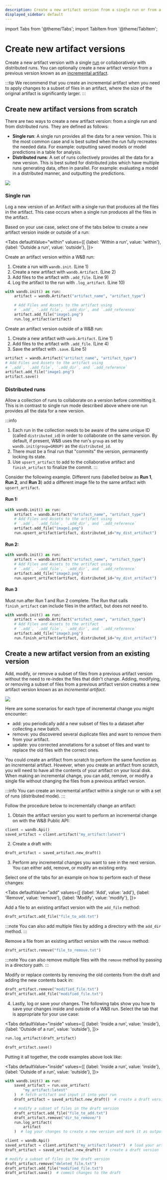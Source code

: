 ```yaml
---
description: Create a new artifact version from a single run or from a distributed process.
displayed_sidebar: default
---
```

import Tabs from '@theme/Tabs';
import TabItem from '@theme/TabItem';

# Create new artifact versions

<head>
    <title>Create new artifacts versions from single and multiprocess Runs.</title>
</head>

Create a new artifact version with a single [run](../runs/intro.md) or collaboratively with distributed runs. You can optionally create a new artifact version from a previous version known as an [incremental artifact](#create-a-new-artifact-version-from-an-existing-version).

:::tip
We recommend that you create an incremental artifact when you need to apply changes to a subset of files in an artifact, where the size of the original artifact is significantly larger.
:::


<!-- ![Artifact overview diagram](/images/artifacts/incremental_artifacts_Diagram.png) -->
## Create new artifact versions from scratch
There are two ways to create a new artifact version: from a single run and from distributed runs. They are defined as follows:


* **Single run**: A single run provides all the data for a new version. This is the most common case and is best suited when the run fully recreates the needed data. For example: outputting saved models or model predictions in a table for analysis.
* **Distributed runs**: A set of runs collectively provides all the data for a new version. This is best suited for distributed jobs which have multiple runs generating data, often in parallel. For example: evaluating a model in a distributed manner, and outputting the predictions.


![](/images/artifacts/single_distributed_artifacts.png)

### Single run
Log a new version of an Artifact with a single run that produces all the files in the artifact. This case occurs when a single run produces all the files in the artifact. 

Based on your use case, select one of the tabs below to create a new artifact version inside or outside of a run:

<Tabs
  defaultValue="within"
  values={[
    {label: 'Within a run', value: 'within'},
    {label: 'Outside a run', value: 'outside'},
  ]}>
  <TabItem value="within">

Create an artifact version within a W&B run:

1. Create a run with `wandb.init`. (Line 1)
2. Create a new artifact with `wandb.Artifact`. (Line 2)
3. Add files to the artifact with `.add_file`. (Line 9)
4. Log the artifact to the run with `.log_artifact`. (Line 10)

```python showLineNumbers
with wandb.init() as run:
    artifact = wandb.Artifact("artifact_name", "artifact_type")

    # Add Files and Assets to the artifact using
    # `.add`, `.add_file`, `.add_dir`, and `.add_reference`
    artifact.add_file("image1.png")
    run.log_artifact(artifact)
```

  </TabItem>
  <TabItem value="outside">

Create an artifact version outside of a W&B run:

1. Create a new artifact with `wanb.Artifact`. (Line 1)
2. Add files to the artifact with `.add_file`. (Line 4)
3. Save the artifact with `.save`. (Line 5)

```python showLineNumbers
artifact = wandb.Artifact("artifact_name", "artifact_type")
# Add Files and Assets to the artifact using
# `.add`, `.add_file`, `.add_dir`, and `.add_reference`
artifact.add_file("image1.png")
artifact.save()
```  

  </TabItem>
</Tabs>



### Distributed runs

Allow a collection of runs to collaborate on a version before committing it. This is in contrast to single run mode described above where one run provides all the data for a new version.


:::info
1. Each run in the collection needs to be aware of the same unique ID (called `distributed_id`) in order to collaborate on the same version. By default, if present, W&B uses the run's `group` as set by `wandb.init(group=GROUP)` as the `distributed_id`.
2. There must be a final run that "commits" the version, permanently locking its state.
3. Use `upsert_artifact` to add to the collaborative artifact and `finish_artifact` to finalize the commit.
:::

Consider the following example. Different runs (labelled below as **Run 1**, **Run 2**, and **Run 3**) add a different image file to the same artifact with `upsert_artifact`.


#### Run 1:

```python
with wandb.init() as run:
    artifact = wandb.Artifact("artifact_name", "artifact_type")
    # Add Files and Assets to the artifact using
    # `.add`, `.add_file`, `.add_dir`, and `.add_reference`
    artifact.add_file("image1.png")
    run.upsert_artifact(artifact, distributed_id="my_dist_artifact")
```

#### Run 2:

```python
with wandb.init() as run:
    artifact = wandb.Artifact("artifact_name", "artifact_type")
    # Add Files and Assets to the artifact using
    # `.add`, `.add_file`, `.add_dir`, and `.add_reference`
    artifact.add_file("image2.png")
    run.upsert_artifact(artifact, distributed_id="my_dist_artifact")
```

#### Run 3

Must run after Run 1 and Run 2 complete. The Run that calls `finish_artifact` can include files in the artifact, but does not need to.

```python
with wandb.init() as run:
    artifact = wandb.Artifact("artifact_name", "artifact_type")
    # Add Files and Assets to the artifact
    # `.add`, `.add_file`, `.add_dir`, and `.add_reference`
    artifact.add_file("image3.png")
    run.finish_artifact(artifact, distributed_id="my_dist_artifact")
```




## Create a new artifact version from an existing version

Add, modify, or remove a subset of files from a previous artifact version without the need to re-index the files that didn't change. Adding, modifying, or removing a subset of files from a previous artifact version creates a new artifact version known as an *incremental artifact*.

![](/images/artifacts/incremental_artifacts.png)

Here are some scenarios for each type of incremental change you might encounter:

- add: you periodically add a new subset of files to a dataset after collecting a new batch.
- remove: you discovered several duplicate files and want to remove them from your artifact.
- update: you corrected annotations for a subset of files and want to replace the old files with the correct ones.

You could create an artifact from scratch to perform the same function as an incremental artifact. However, when you create an artifact from scratch, you will need to have all the contents of your artifact on your local disk. When making an incremental change, you can add, remove, or modify a single file without changing the files from a previous artifact version.


:::info
You can create an incremental artifact within a single run or with a set of runs (distributed mode).
:::


Follow the procedure below to incrementally change an artifact:

1. Obtain the artifact version you want to perform an incremental change on with the W&B Public API:

```python
client = wandb.Api()
saved_artifact = client.artifact("my_artifact:latest")
```

2. Create a draft with:

```python
draft_artifact = saved_artifact.new_draft()
```

3. Perform any incremental changes you want to see in the next version. You can either add, remove, or modify an existing entry.

Select one of the tabs for an example on how to perform each of these changes:


<Tabs
  defaultValue="add"
  values={[
    {label: 'Add', value: 'add'},
    {label: 'Remove', value: 'remove'},
    {label: 'Modify', value: 'modify'},
  ]}>
  <TabItem value="add">

Add a file to an existing artifact version with the `add_file` method:

```python
draft_artifact.add_file("file_to_add.txt")
```

:::note
You can also add multiple files by adding a directory with the `add_dir` method.
:::

  </TabItem>
  <TabItem value="remove">

Remove a file from an existing artifact version with the `remove` method:

```python
draft_artifact.remove("file_to_remove.txt")
```

:::note
You can also remove multiple files with the `remove` method by passing in a directory path.
:::

  </TabItem>
  <TabItem value="modify">

Modify or replace contents by removing the old contents from the draft and adding the new contents back in:

```python
draft_artifact.remove("modified_file.txt")
draft_artifact.add_file("modified_file.txt")
```

  </TabItem>
</Tabs>

<!-- :::tip
The method to add or modify an artifact are the same. Entries are replaced (as opposed to duplicated), when you pass a filename for an entry that already exists.
::: -->

4. Lastly, log or save your changes. The following tabs show you how to save your changes inside and outside of a W&B run. Select the tab that is appropriate for your use case:


<Tabs
  defaultValue="inside"
  values={[
    {label: 'Inside a run', value: 'inside'},
    {label: 'Outside of a run', value: 'outside'},
  ]}>
  <TabItem value="inside">

```python
run.log_artifact(draft_artifact)
```

  </TabItem>
  <TabItem value="outside">


```python
draft_artifact.save()
```

  </TabItem>
</Tabs>


Putting it all together, the code examples above look like: 

<Tabs
  defaultValue="inside"
  values={[
    {label: 'Inside a run', value: 'inside'},
    {label: 'Outside of a run', value: 'outside'},
  ]}>
  <TabItem value="inside">

```python
with wandb.init() as run:
    saved_artifact = run.use_artifact(
        "my_artifact:latest"
    )  # fetch artifact and input it into your run
    draft_artifact = saved_artifact.new_draft()  # create a draft version

    # modify a subset of files in the draft version
    draft_artifact.add_file("file_to_add.txt")
    draft_artifact.remove("dir_to_remove/")
    run.log_artifact(
        artifact
    )  # log your changes to create a new version and mark it as output to your run
```

  </TabItem>
  <TabItem value="outside">


```python
client = wandb.Api()
saved_artifact = client.artifact("my_artifact:latest")  # load your artifact
draft_artifact = saved_artifact.new_draft()  # create a draft version

# modify a subset of files in the draft version
draft_artifact.remove("deleted_file.txt")
draft_artifact.add_file("modified_file.txt")
draft_artifact.save()  # commit changes to the draft
```

  </TabItem>
</Tabs>
